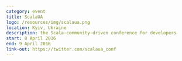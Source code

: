 ```yaml
---
category: event
title: ScalaUA
logo: /resources/img/scalaua.png
location: Kyiv, Ukraine
description: the Scala-community-driven conference for developers
start: 8 April 2016
end: 9 April 2016
link-out: https://twitter.com/scalaua_conf
---
```

